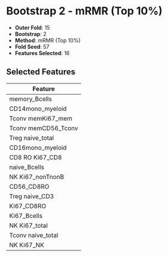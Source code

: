 # Bootstrap 2 - mRMR (Top 10%)

- **Outer Fold**: 15
- **Bootstrap**: 2
- **Method**: mRMR (Top 10%)
- **Fold Seed**: 57
- **Features Selected**: 16

## Selected Features

| Feature |
|---------|
| memory_Bcells |
| CD14mono_myeloid |
| Tconv memKi67_mem |
| Tconv memCD56_Tconv |
| Treg naive_total |
| CD16mono_myeloid |
| CD8 RO Ki67_CD8 |
| naive_Bcells |
| NK Ki67_nonTnonB |
| CD56_CD8RO |
| Treg naive_CD3 |
| Ki67_CD8RO |
| Ki67_Bcells |
| NK Ki67_total |
| Tconv naive_total |
| NK Ki67_NK |
